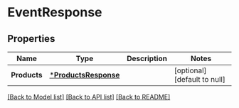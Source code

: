 # EventResponse

## Properties
Name | Type | Description | Notes
------------ | ------------- | ------------- | -------------
**Products** | [***ProductsResponse**](ProductsResponse.md) |  | [optional] [default to null]

[[Back to Model list]](../README.md#documentation-for-models) [[Back to API list]](../README.md#documentation-for-api-endpoints) [[Back to README]](../README.md)


